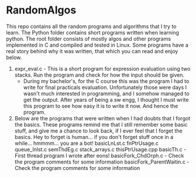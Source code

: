 # RandomAlgos
This repo contains all the random programs and algorithms that I try to learn.  The Python folder contains short programs written when learning python.
The root folder consists of mostly algos and other programs implemented in C and compiled and tested in Linux.  Some programs have a real story behind why it was written, that which you can read and enjoy below.

1. expr\_eval.c - This is a short program for expression evaluation using two stacks.  Run the program and check for how the input should be given.
	- During my bachelor's, for the C course this was the program I had to write for final practicals evaluation.  Unfortunately those were days I wasn't much interested in programming, and I somehow managed to get the output.  After years of being a sw engg, I thought I must write this program to see how easy it is to write it now.  And hence the program.
2. Below are the programs that were written when I had doubts that I forgot the basics.  These programs remind me that I still remember some basic stuff, and give me a chance to look back, if I ever feel that I forget the basics. 
Hey to forget is human... if you don't forget stuff once in a while... hmmmm... you are a bot!
	basicLnLst.c
	fnPtrUsage.c
	queue_lnlst.c
	semThdEg.c
	stack_arrays.c
	thisPtrUsage.cpp
	basicTh.c - First thread program I wrote after eons!
	basicFork_ChdOrph.c - Check the program comments for some information
	basicFork_ParentWaitin.c - Check the program comments for some information
